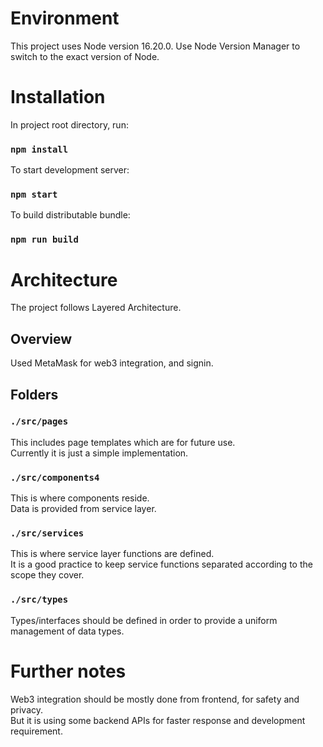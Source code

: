 # Environment

This project uses Node version 16.20.0.
Use Node Version Manager to switch to the exact version of Node.

# Installation

In project root directory, run:

### `npm install`

To start development server:

### `npm start`

To build distributable bundle:

### `npm run build`

# Architecture

The project follows Layered Architecture.

## Overview

Used MetaMask for web3 integration, and signin.

## Folders

### `./src/pages`

This includes page templates which are for future use.\
Currently it is just a simple implementation.

### `./src/components4`

This is where components reside.\
Data is provided from service layer.

### `./src/services`

This is where service layer functions are defined.\
It is a good practice to keep service functions separated according to the scope they cover.

### `./src/types`

Types/interfaces should be defined in order to provide a uniform management of data types.

# Further notes

Web3 integration should be mostly done from frontend, for safety and privacy.\
But it is using some backend APIs for faster response and development requirement.
